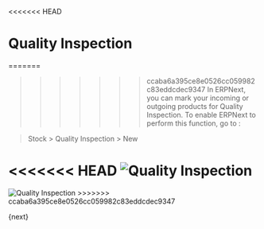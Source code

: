 <<<<<<< HEAD
# Quality Inspection

=======
>>>>>>> ccaba6a395ce8e0526cc059982c83eddcdec9347
In ERPNext, you can mark your incoming or outgoing products for Quality
Inspection. To enable ERPNext to perform this function, go to :

> Stock > Quality Inspection > New

<<<<<<< HEAD
<img class="screenshot" alt="Quality Inspection" src="/docs/assets/img/stock/quality-inspection.png">
=======
<img class="screenshot" alt="Quality Inspection" src="{{docs_base_url}}/assets/img/stock/quality-inspection.png">
>>>>>>> ccaba6a395ce8e0526cc059982c83eddcdec9347

{next}